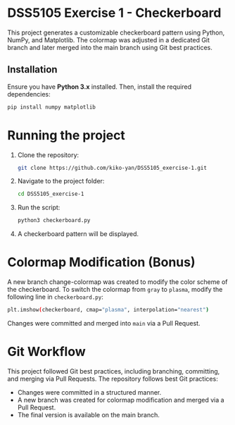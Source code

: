 # DSS5105 Exercise 1 - Checkerboard

This project generates a customizable checkerboard pattern using Python, NumPy, and Matplotlib. The colormap was adjusted in a dedicated Git branch and later merged into the main branch using Git best practices.

## Installation 
Ensure you have **Python 3.x** installed. Then, install the required dependencies:
```sh
pip install numpy matplotlib
```

# Running the project
1. Clone the repository:
   ```sh
   git clone https://github.com/kiko-yan/DSS5105_exercise-1.git
   ```
2. Navigate to the project folder:
   ```sh
   cd DSS5105_exercise-1
   ```
3. Run the script:
   ```sh
   python3 checkerboard.py
   ```   
4. A checkerboard pattern will be displayed.


# Colormap Modification (Bonus)
A new branch change-colormap was created to modify the color scheme of the checkerboard.
To switch the colormap from `gray` to `plasma`, modify the following line in `checkerboard.py`:
```sh
plt.imshow(checkerboard, cmap="plasma", interpolation="nearest")
```
Changes were committed and merged into `main` via a Pull Request.

# Git Workflow
This project followed Git best practices, including branching, committing, and merging via Pull Requests.
The repository follows best Git practices:
- Changes were committed in a structured manner.
- A new branch was created for colormap modification and merged via a Pull Request.
- The final version is available on the main branch.
